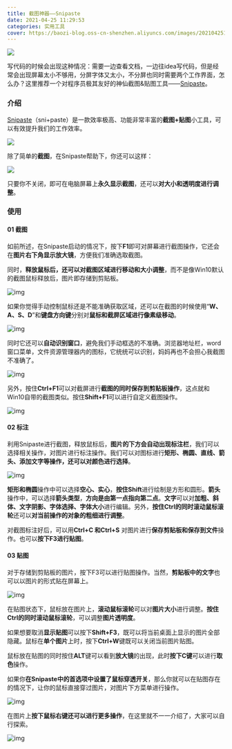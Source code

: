 ```yaml
---
title: 截图神器——Snipaste
date: 2021-04-25 11:29:53
categories: 实用工具
cover: https://baozi-blog.oss-cn-shenzhen.aliyuncs.com/images/20210425113453.png
---
```


![](https://baozi-blog.oss-cn-shenzhen.aliyuncs.com/images/20210425113453.png)

写代码的时候会出现这种情况：需要一边查看文档，一边往idea写代码，但是经常会出现屏幕太小不够用，分屏字体又太小，不分屏也同时需要两个工作界面，怎么办？这里推荐一个对程序员极其友好的神仙截图&贴图工具——[Snipaste](https://zh.snipaste.com/)。

### 介绍

[Snipaste](https://zh.snipaste.com/)（sni+paste）是一款效率极高、功能非常丰富的**截图+贴图**小工具，可以有效提升我们的工作效率。

![](https://baozi-blog.oss-cn-shenzhen.aliyuncs.com/images/20210425113940.png)

除了简单的**截图**，在Snipaste帮助下，你还可以这样：

![](https://baozi-blog.oss-cn-shenzhen.aliyuncs.com/images/2021-04-25%2011.53.29.gif)

只要你不关闭，即可在电脑屏幕上**永久显示截图**，还可以**对大小和透明度进行调整**。

### 使用

#### **01 截图**

如前所述，在Snipaste启动的情况下，按下**F1**即可对屏幕进行截图操作，它还会在**图片右下角显示放大镜**，方便我们准确选取截图。

同时，**释放鼠标后，还可以对截图区域进行移动和大小调整**，而不是像Win10默认的截图鼠标释放后，图片即存储到剪贴板。

![img](https://pic1.zhimg.com/v2-ba0da180825f55e7454450ced2e24708_b.jpg)

如果你觉得手动控制鼠标还是不能准确获取区域，还可以在截图的时候使用“**W、A、S、D**”和**键盘方向键**分别对**鼠标和截屏区域进行像素级移动**。

![img](https://pic1.zhimg.com/v2-c1f07949351d619c35b51d06ce5f9868_b.jpg)

同时它还可以**自动识别窗口**，避免我们手动框选的不准确。浏览器地址栏，word窗口菜单，文件资源管理器内的图标，它统统可以识别，妈妈再也不会担心我截图不准确了。

![img](https://pic4.zhimg.com/v2-44a600b0176632d918e4d9720855a21b_b.jpg)

另外，按住**Ctrl+F1**可以对截屏进行**截图的同时保存到剪贴板操作**，这点就和Win10自带的截图类似。按住**Shift+F1**可以进行自定义截图操作。

![img](https://pic1.zhimg.com/v2-fe2535255d3f01c5317f0246be7bf594_b.jpg)

#### **02 标注**

利用Snipaste进行截图，释放鼠标后，**图片的下方会自动出现标注栏**，我们可以选择相关操作，对图片进行标注操作。我们可以对图标进行**矩形、椭圆、直线、箭头、添加文字等操作，还可以对颜色进行选择**。

![img](https://pic4.zhimg.com/v2-088955c858c2d40667d4e684c676ee07_b.jpg)

**矩形和椭圆**操作中可以选择**空心、实心**，**按住Shift**进行绘制是方形和圆形。**箭头**操作中，可以选择**箭头类型**，**方向是由第一点指向第二点**。**文字**可以对**加粗、斜体、文字阴影、字体选择、字体大小**进行编辑。另外，**按住Ctrl的同时滚动鼠标滚轮**还可以**对当前操作的对象的粗细进行调整**。

对截图标注好后，可以用**Ctrl+C 和Ctrl+S** 对图片进行**保存剪贴板和保存到文件**操作。也可以**按下F3进行贴图**。

#### **03 贴图**

对于存储到剪贴板的图片，按下F3可以进行贴图操作。当然，**剪贴板中的文字**也可以以图片的形式贴在屏幕上。



![img](https://pic3.zhimg.com/v2-5ebeb0b514c8eddcdb007ba307e9200e_b.jpg)

在贴图状态下，鼠标放在图片上，**滚动鼠标滚轮**可以对**图片大小**进行调整。**按住Ctrl的同时滚动鼠标滚轮**，可以调整**图片透明度**。

如果想要取消**显示贴图**可以按下**Shift+F3**，既可以将当前桌面上显示的图片全部隐藏。鼠标在**单个图片**上时，按下**Ctrl+W**键既可以关闭当前图片贴图。

鼠标放在贴图的同时按住**ALT**键可以看到**放大镜**的出现，此时**按下C键**可以进行**取色**操作。

如果你**在Snipaste中的首选项中设置了鼠标穿透开关**，那么你就可以在贴图存在的情况下，让你的鼠标直接穿过图片，对图片下方菜单进行操作。

![img](https://pic4.zhimg.com/v2-2cff18bb4d6814267a681f0e248d077f_b.jpg)

在图片上**按下鼠标右键还可以进行更多操作**，在这里就不一一介绍了，大家可以自行探索。

![img](https://pic1.zhimg.com/v2-723a91f62bd31a73ed906bc14091721c_b.jpg)